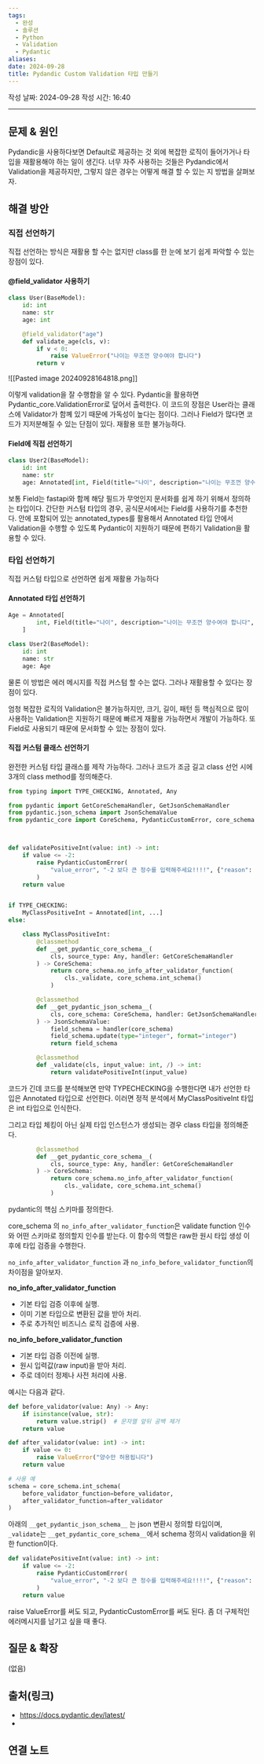 ```yaml
---
tags:
  - 완성
  - 솔루션
  - Python
  - Validation
  - Pydantic
aliases: 
date: 2024-09-28
title: Pydandic Custom Validation 타입 만들기
---
```

작성 날짜: 2024-09-28
작성 시간: 16:40


----

## 문제 & 원인

Pydandic을 사용하다보면 Default로 제공하는 것 외에 복잡한 로직이 들어가거나 타입을 재활용해야 하는 일이 생긴다. 너무 자주 사용하는 것들은 Pydandic에서 Validation을 제공하지만, 그렇지 않은 경우는 어떻게 해결 할 수 있는 지 방법을 살펴보자.

## 해결 방안
### 직접 선언하기

직접 선언하는 방식은 재활용 할 수는 없지만 class를 한 눈에 보기 쉽게 파악할 수 있는 장점이 있다.
#### @field_validator 사용하기

```python
class User(BaseModel):
    id: int
    name: str
    age: int

    @field_validator("age")
    def validate_age(cls, v):
        if v < 0:
            raise ValueError("나이는 무조껀 양수여야 합니다")
        return v

```

![[Pasted image 20240928164818.png]]

이렇게 validation을 잘 수행함을 알 수 있다. Pydantic을 활용하면 Pydantic_core.ValidationError로 덮어서 출력한다. 이 코드의 장점은 User라는 클래스에 Validator가 함꼐 있기 때문에 가독성이 높다는 점이다. 그러나 Field가 많다면 코드가 지저분해질 수 있는 단점이 있다. 재활용 또한 불가능하다.

#### Field에 직접 선언하기

```python
class User2(BaseModel):
    id: int
    name: str
    age: Annotated[int, Field(title="나이", description="나이는 무조껀 양수여야 합니다", gt=0)]
```

보통 Field는 fastapi와 함께 해당 필드가 무엇인지 문서화를 쉽게 하기 위해서 정의하는 타입이다. 간단한 커스텀 타입의 경우, 공식문서에서는 Field를 사용하기를 추천한다. 안에 포함되어 있는 annotated_types를 활용해서 Annotated 타입 안에서 Validation을 수행할 수 있도록 Pydantic이 지원하기 때문에 편하기 Validation을 활용할 수 있다.

### 타입 선언하기

직접 커스텀 타입으로 선언하면 쉽게 재활용 가능하다

#### Annotated 타입 선언하기

```python
Age = Annotated[
        int, Field(title="나이", description="나이는 무조껀 양수여야 합니다", gt=0)
    ]

class User2(BaseModel):
    id: int
    name: str
    age: Age

```

물론 이 방법은 에러 메시지를 직접 커스텀 할 수는 없다. 그러나 재활용할 수 있다는 장점이 있다.

엄청 복잡한 로직의 Validation은 불가능하지만, 크기, 길이, 패턴 등 핵심적으로 많이 사용하는 Validation은 지원하기 때문에 빠르게 재활용 가능하면서 개발이 가능하다. 또 Field로 사용되기 때문에 문서화할 수 있는 장점이 있다.

#### 직접 커스텀 클래스 선언하기

완전한 커스텀 타입 클래스를 제작 가능하다. 그러나 코드가 조금 길고 class 선언 시에 3개의 class method를 정의해준다.

```python
from typing import TYPE_CHECKING, Annotated, Any

from pydantic import GetCoreSchemaHandler, GetJsonSchemaHandler
from pydantic.json_schema import JsonSchemaValue
from pydantic_core import CoreSchema, PydanticCustomError, core_schema



def validatePositiveInt(value: int) -> int:
    if value <= -2:
        raise PydanticCustomError(
            "value_error", "-2 보다 큰 정수를 입력해주세요!!!!", {"reason": value}
        )
    return value


if TYPE_CHECKING:
    MyClassPositiveInt = Annotated[int, ...]
else:

    class MyClassPositiveInt:
        @classmethod
        def __get_pydantic_core_schema__(
            cls, source_type: Any, handler: GetCoreSchemaHandler
        ) -> CoreSchema:
            return core_schema.no_info_after_validator_function(
                cls._validate, core_schema.int_schema()
            )

        @classmethod
        def __get_pydantic_json_schema__(
            cls, core_schema: CoreSchema, handler: GetJsonSchemaHandler
        ) -> JsonSchemaValue:
            field_schema = handler(core_schema)
            field_schema.update(type="integer", format="integer")
            return field_schema

        @classmethod
        def _validate(cls, input_value: int, /) -> int:
            return validatePositiveInt(input_value)
```

코드가 긴데 코드를 분석해보면 만약 TYPECHECKING을 수행한다면 내가 선언한 타입은 Annotated 타입으로 선언한다. 이러면 정적 분석에서 MyClassPositiveInt 타입은 int 타입으로 인식한다.

그리고 타입 체킹이 아닌 실제 타입 인스턴스가 생성되는 경우 class 타입을 정의해준다.

```python
        @classmethod
        def __get_pydantic_core_schema__(
            cls, source_type: Any, handler: GetCoreSchemaHandler
        ) -> CoreSchema:
            return core_schema.no_info_after_validator_function(
                cls._validate, core_schema.int_schema()
            )
```

pydantic의 핵심 스키마를 정의한다. 

core_schema 의 `no_info_after_validator_function`은 validate function 인수와 어떤 스키마로 정의할지 인수를 받는다. 이 함수의 역할은 raw한 원시 타입 생성 이후에 타입 검증을 수행한다.

`no_info_after_validator_function` 과 `no_info_before_validator_function`의 차이점을 알아보자.

**no_info_after_validator_function** 
- 기본 타입 검증 이후에 실행.
- 이미 기본 타입으로 변환된 값을 받아 처리.
- 주로 추가적인 비즈니스 로직 검증에 사용.

**no_info_before_validator_function**
- 기본 타입 검증 이전에 실행.
- 원시 입력값(raw input)을 받아 처리.
- 주로 데이터 정제나 사전 처리에 사용.

예시는 다음과 같다.

```python
def before_validator(value: Any) -> Any:
    if isinstance(value, str):
        return value.strip()  # 문자열 앞뒤 공백 제거
    return value

def after_validator(value: int) -> int:
    if value <= 0:
        raise ValueError("양수만 허용됩니다")
    return value

# 사용 예
schema = core_schema.int_schema(
    before_validator_function=before_validator,
    after_validator_function=after_validator
)
```

아래의 `__get_pydantic_json_schema__` 는 json 변환시 정의할 타입이며, `_validate`는 `__get_pydantic_core_schema__`에서 schema 정의시 validation을 위한 function이다.

```python
def validatePositiveInt(value: int) -> int:
    if value <= -2:
        raise PydanticCustomError(
            "value_error", "-2 보다 큰 정수를 입력해주세요!!!!", {"reason": value}
        )
    return value

```

raise ValueError를 써도 되고, PydanticCustomError를 써도 된다. 좀 더 구체적인 에러메시지를 남기고 싶을 때 좋다.
## 질문 & 확장

(없음)

## 출처(링크)

- https://docs.pydantic.dev/latest/
- 
## 연결 노트

